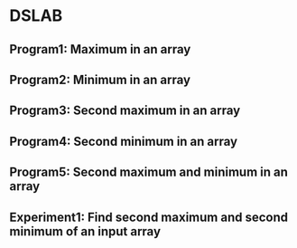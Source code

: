 # DSLAB

## Program1: Maximum in an array
## Program2: Minimum in an array
## Program3: Second maximum in an array
## Program4: Second minimum in an array
## Program5: Second maximum and minimum in an array
## Experiment1: Find second maximum and second minimum of an input array



